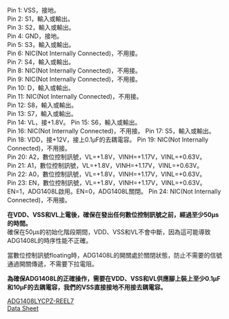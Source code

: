Pin 1: VSS，接地。  
Pin 2: S1，輸入或輸出。  
Pin 3: S2，輸入或輸出。  
Pin 4: GND，接地。  
Pin 5: S3，輸入或輸出。  
Pin 6: NIC(Not Internally Connected)，不用接。  
Pin 7: S4，輸入或輸出。  
Pin 8: NIC(Not Internally Connected)，不用接。  
Pin 9: NIC(Not Internally Connected)，不用接。  
Pin 10: D，輸入或輸出。  
Pin 11: NIC(Not Internally Connected)，不用接。  
Pin 12: S8，輸入或輸出。  
Pin 13: S7，輸入或輸出。  
Pin 14: VL，接+1.8V。
Pin 15: S6，輸入或輸出。  
Pin 16: NIC(Not Internally Connected)，不用接。 
Pin 17: S5，輸入或輸出。  
Pin 18: VDD，接+12V，接上0.1μF的去耦電容。
Pin 19: NIC(Not Internally Connected)，不用接。  
Pin 20: A2，數位控制訊號，VL=+1.8V，VINH=+1.17V，VINL=+0.63V。  
Pin 21: A1，數位控制訊號，VL=+1.8V，VINH=+1.17V，VINL=+0.63V。  
Pin 22: A0，數位控制訊號，VL=+1.8V，VINH=+1.17V，VINL=+0.63V。  
Pin 23: EN，數位控制訊號，VL=+1.8V，VINH=+1.17V，VINL=+0.63V。EN=1，ADG1408L啟用。EN=0，ADG1408L關閉。 
Pin 24: NIC(Not Internally Connected)，不用接。  
  
**在VDD、VSS和VL上電後，確保在發出任何數位控制訊號之前，經過至少50μs的時間。**  
確保在50μs的初始化階段期間，VDD、VSS和VL不會中斷，因為這可能導致ADG1408L的時序性能不正確。 
  
當數位控制訊號floating時，ADG1408L的開關處於關閉狀態，防止不需要的信號通過開關傳遞，不需要下拉電阻。  
  
**為確保ADG1408L的正確操作，需要在VDD、VSS和VL供應腳上裝上至少0.1μF和10μF的去耦電容，我們的VSS直接接地不用接去耦電容。**  
  
[ADG1408LYCPZ-REEL7](https://www.mouser.tw/ProductDetail/Analog-Devices/ADG1408LYCPZ-REEL7?qs=1Kr7Jg1SGW%2FDLWV%2Fv6ZJUw%3D%3D)  
[Data Sheet](https://www.mouser.tw/datasheet/2/609/adg1408l-3365138.pdf)  